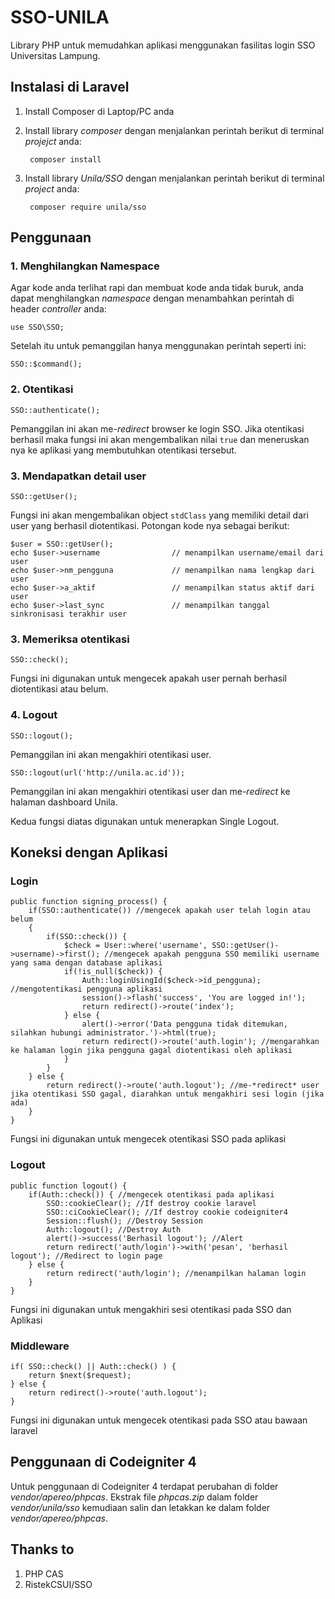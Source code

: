 # SSO-UNILA
Library PHP untuk memudahkan aplikasi menggunakan fasilitas login SSO Universitas Lampung.

## Instalasi di Laravel
1. Install Composer di Laptop/PC anda

2. Install library *composer* dengan menjalankan perintah berikut di terminal *projejct* anda:

        composer install

3. Install library *Unila/SSO* dengan menjalankan perintah berikut di terminal *project* anda:

        composer require unila/sso

## Penggunaan

### 1. Menghilangkan Namespace

Agar kode anda terlihat rapi dan membuat kode anda tidak buruk, anda dapat menghilangkan *namespace* dengan menambahkan perintah di header *controller* anda:

    use SSO\SSO;

Setelah itu untuk pemanggilan hanya menggunakan perintah seperti ini:

    SSO::$command();

### 2. Otentikasi

    SSO::authenticate();

Pemanggilan ini akan me-*redirect* browser ke login SSO. Jika otentikasi berhasil maka fungsi ini akan mengembalikan nilai `true` dan meneruskan nya ke aplikasi yang membutuhkan otentikasi tersebut.

### 3. Mendapatkan detail user

    SSO::getUser();

Fungsi ini akan mengembalikan object `stdClass` yang memiliki detail dari user yang berhasil diotentikasi. Potongan kode nya sebagai berikut:

    $user = SSO::getUser();
    echo $user->username                // menampilkan username/email dari user
    echo $user->nm_pengguna             // menampilkan nama lengkap dari user
    echo $user->a_aktif                 // menampilkan status aktif dari user
    echo $user->last_sync               // menampilkan tanggal sinkronisasi terakhir user

### 3. Memeriksa otentikasi

    SSO::check();

Fungsi ini digunakan untuk mengecek apakah user pernah berhasil diotentikasi atau belum.

### 4. Logout

    SSO::logout();

Pemanggilan ini akan mengakhiri otentikasi user.

    SSO::logout(url('http://unila.ac.id'));

Pemanggilan ini akan mengakhiri otentikasi user dan me-*redirect* ke halaman dashboard Unila.

Kedua fungsi diatas digunakan untuk menerapkan Single Logout.

## Koneksi dengan Aplikasi

### Login

    public function signing_process() {
        if(SSO::authenticate()) //mengecek apakah user telah login atau belum
        {
            if(SSO::check()) {
                $check = User::where('username', SSO::getUser()->username)->first(); //mengecek apakah pengguna SSO memiliki username yang sama dengan database aplikasi
                if(!is_null($check)) {
                    Auth::loginUsingId($check->id_pengguna); //mengotentikasi pengguna aplikasi
                    session()->flash('success', 'You are logged in!');
                    return redirect()->route('index');
                } else {
                    alert()->error('Data pengguna tidak ditemukan, silahkan hubungi administrator.')->html(true);
                    return redirect()->route('auth.login'); //mengarahkan ke halaman login jika pengguna gagal diotentikasi oleh aplikasi
                }
            }
        } else {
            return redirect()->route('auth.logout'); //me-*redirect* user jika otentikasi SSO gagal, diarahkan untuk mengakhiri sesi login (jika ada)
        }
    }

Fungsi ini digunakan untuk mengecek otentikasi SSO pada aplikasi

### Logout
    public function logout() {
        if(Auth::check()) { //mengecek otentikasi pada aplikasi
            SSO::cookieClear(); //If destroy cookie laravel
            SSO::ciCookieClear(); //If destroy cookie codeigniter4
            Session::flush(); //Destroy Session
            Auth::logout(); //Destroy Auth
            alert()->success('Berhasil logout'); //Alert
            return redirect('auth/login')->with('pesan', 'berhasil logout'); //Redirect to login page
        } else {
            return redirect('auth/login'); //menampilkan halaman login
        }
    }

Fungsi ini digunakan untuk mengakhiri sesi otentikasi pada SSO dan Aplikasi

### Middleware

    if( SSO::check() || Auth::check() ) {
        return $next($request);
    } else {
        return redirect()->route('auth.logout');
    }

Fungsi ini digunakan untuk mengecek otentikasi pada SSO atau bawaan laravel

## Penggunaan di Codeigniter 4

Untuk penggunaan di Codeigniter 4 terdapat perubahan di folder *vendor/apereo/phpcas*. Ekstrak file *phpcas.zip* dalam folder *vendor/unila/sso* kemudiaan salin dan letakkan ke dalam folder *vendor/apereo/phpcas*.

## Thanks to

1. PHP CAS
2. RistekCSUI/SSO